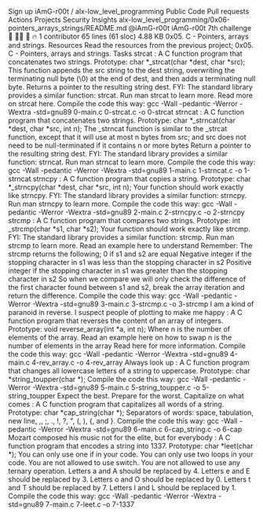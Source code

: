 
Sign up
iAmG-r00t
/
alx-low_level_programming
Public
Code
Pull requests
Actions
Projects
Security
Insights
alx-low_level_programming/0x06-pointers_arrays_strings/README.md
@iAmG-r00t
iAmG-r00t 7th challenge 🧞 👨‍💻 🦹 🔥
 1 contributor
65 lines (61 sloc)  4.88 KB
0x05. C - Pointers, arrays and strings.
Resources
Read the resources from the previous project; 0x05. C - Pointers, arrays and strings.
Tasks
strcat : A C function program that concatenates two strings.
Prototype: char *_strcat(char *dest, char *src);
This function appends the src string to the dest string, overwriting the terminating null byte (\0) at the end of dest, and then adds a terminating null byte.
Returns a pointer to the resulting string dest.
FYI: The standard library provides a similar function: strcat. Run man strcat to learn more.
Read more on strcat here.
Compile the code this way: gcc -Wall -pedantic -Werror -Wextra -std=gnu89 0-main.c 0-strcat.c -o 0-strcat
strncat : A C function program that concatenates two strings.
Prototype: char *_strncat(char *dest, char *src, int n);
The _strncat function is similar to the _strcat function, except that
it will use at most n bytes from src; and
src does not need to be null-terminated if it contains n or more bytes
Return a pointer to the resulting string dest.
FYI: The standard library provides a similar function: strncat. Run man strncat to learn more.
Compile the code this way: gcc -Wall -pedantic -Werror -Wextra -std=gnu89 1-main.c 1-strncat.c -o 1-strncat
strncpy : A C function program that copies a string.
Prototype: char *_strncpy(char *dest, char *src, int n);
Your function should work exactly like strncpy.
FYI: The standard library provides a similar function: strncpy. Run man strncpy to learn more.
Compile the code this way: gcc -Wall -pedantic -Werror -Wextra -std=gnu89 2-main.c 2-strncpy.c -o 2-strncpy
strcmp : A C function program that compares two strings.
Prototype: int _strcmp(char *s1, char *s2);
Your function should work exactly like strcmp.
FYI: The standard library provides a similar function: strcmp. Run man strcmp to learn more.
Read an example here to understand
Remember:
The strcmp returns the following;
0 if s1 and s2 are equal
Negative integer if the stopping character in s1 was less than the stopping character in s2
Positive integer if the stopping character in s1 was greater than the stopping character in s2
So when we compare we will only check the difference of the first character found between s1 and s2, break the array iteration and return the difference.
Compile the code this way: gcc -Wall -pedantic -Werror -Wextra -std=gnu89 3-main.c 3-strcmp.c -o 3-strcmp
I am a kind of paranoid in reverse. I suspect people of plotting to make me happy : A C function program that reverses the content of an array of integers.
Prototype: void reverse_array(int *a, int n);
Where n is the number of elements of the array.
Read an example here on how to swap
n is the number of elements in the array Read here for more information.
Compile the code this way: gcc -Wall -pedantic -Werror -Wextra -std=gnu89 4-main.c 4-rev_array.c -o 4-rev_array
Always look up : A C function program that changes all lowercase letters of a string to uppercase.
Prototype: char *string_toupper(char *);
Compile the code this way: gcc -Wall -pedantic -Werror -Wextra -std=gnu89 5-main.c 5-string_toupper.c -o 5-string_toupper
Expect the best. Prepare for the worst. Capitalize on what comes : A C function program that capitalizes all words of a string.
Prototype: char *cap_string(char *);
Separators of words: space, tabulation, new line, ,, ;, ., !, ?, ", (, ), {, and }.
Compile the code this way: gcc -Wall -pedantic -Werror -Wextra -std=gnu89 6-main.c 6-cap_string.c -o 6-cap
Mozart composed his music not for the elite, but for everybody : A C function program that encodes a string into 1337.
Prototype: char *leet(char *);
You can only use one if in your code.
You can only use two loops in your code.
You are not allowed to use switch.
You are not allowed to use any ternary operation.
Letters a and A should be replaced by 4.
Letters e and E should be replaced by 3.
Letters o and O should be replaced by 0.
Letters t and T should be replaced by 7.
Letters l and L should be replaced by 1.
Compile the code this way: gcc -Wall -pedantic -Werror -Wextra -std=gnu89 7-main.c 7-leet.c -o 7-1337
